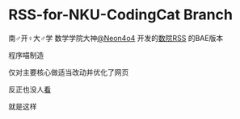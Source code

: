 RSS-for-NKU-CodingCat Branch
===========
南♂开♀大♂学 数学学院大神[@Neon4o4](https://github.com/Neon4o4/) 开发的[数院RSS](https://github.com/Neon4o4/RSS-for-NK-SMS) 的BAE版本

程序喵制造

仅对主要核心做适当改动并优化了网页

反正也没人[看](http://nkursstest.sinaapp.com)

就是这样
